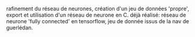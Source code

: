rafinement du réseau de neurones, création d'un jeu de données 'propre', export et utilisation d'un réseau de neurone en C.
déjà réalisé: réseau de neurone 'fully connected' en tensorflow, jeu de donnée issus de la nav de guerlédan.
